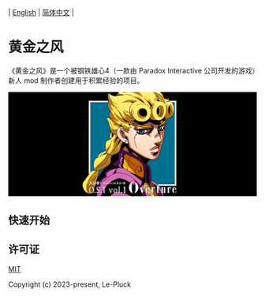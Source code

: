 | [English](https://github.com/le-pluck/golden-wind/blob/master/README.en.md) | [简体中文](https://github.com/le-pluck/golden-wind/blob/master/README.md) |

# 黄金之风
《黄金之风》是一个被钢铁雄心4（一款由 Paradox Interactive 公司开发的游戏）新人 mod 制作者创建用于积累经验的项目。

<p align="center">
  <a target="_blank" href="https://github.com/le-pluck/golden-wind">
  <img alt="模组横幅" src="https://github.com/le-pluck/golden-wind/blob/master/thumbnail.png">
  </a>
</p>

## 快速开始

## 许可证

[MIT](https://opensource.org/licenses/MIT)

Copyright (c) 2023-present, Le-Pluck